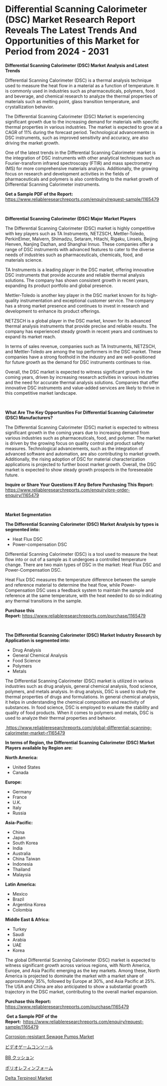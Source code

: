 <p><h1>Differential Scanning Calorimeter (DSC) Market Research Report Reveals The Latest Trends And Opportunities of this Market for Period from 2024 - 2031</h1></p><p><strong>Differential Scanning Calorimeter (DSC) Market Analysis and Latest Trends</strong></p>
<p><p>Differential Scanning Calorimeter (DSC) is a thermal analysis technique used to measure the heat flow in a material as a function of temperature. It is commonly used in industries such as pharmaceuticals, polymers, food and beverage, and chemical research to analyze the thermal properties of materials such as melting point, glass transition temperature, and crystallization behavior.</p><p>The Differential Scanning Calorimeter (DSC) Market is experiencing significant growth due to the increasing demand for materials with specific thermal properties in various industries. The market is expected to grow at a CAGR of 11% during the forecast period. Technological advancements in DSC instruments, such as improved sensitivity and accuracy, are also driving the market growth.</p><p>One of the latest trends in the Differential Scanning Calorimeter market is the integration of DSC instruments with other analytical techniques such as Fourier-transform infrared spectroscopy (FTIR) and mass spectrometry (MS) for more comprehensive materials analysis. Additionally, the growing focus on research and development activities in the fields of pharmaceuticals and polymers is also contributing to the market growth of Differential Scanning Calorimeter instruments.</p></p>
<p><strong>Get a Sample PDF of the Report:&nbsp;</strong> <a href="https://www.reliableresearchreports.com/enquiry/request-sample/1165479">https://www.reliableresearchreports.com/enquiry/request-sample/1165479</a></p>
<p>&nbsp;</p>
<p><strong>Differential Scanning Calorimeter (DSC) Major Market Players</strong></p>
<p><p>The Differential Scanning Calorimeter (DSC) market is highly competitive with key players such as TA Instruments, NETZSCH, Mettler-Toledo, PerkinElmer, Malvern, Shimadzu, Setaram, Hitachi, Rigaku, Linseis, Beijing Henven, Nanjing Dazhan, and Shanghai Innuo. These companies offer a range of DSC instruments with advanced features to cater to the diverse needs of industries such as pharmaceuticals, chemicals, food, and materials science.</p><p>TA Instruments is a leading player in the DSC market, offering innovative DSC instruments that provide accurate and reliable thermal analysis solutions. The company has shown consistent growth in recent years, expanding its product portfolio and global presence. </p><p>Mettler-Toledo is another key player in the DSC market known for its high-quality instrumentation and exceptional customer service. The company has a strong market presence and continues to invest in research and development to enhance its product offerings.</p><p>NETZSCH is a global player in the DSC market, known for its advanced thermal analysis instruments that provide precise and reliable results. The company has experienced steady growth in recent years and continues to expand its market reach.</p><p>In terms of sales revenue, companies such as TA Instruments, NETZSCH, and Mettler-Toledo are among the top performers in the DSC market. These companies have a strong foothold in the industry and are well-positioned for future growth as the demand for DSC instruments continues to rise.</p><p>Overall, the DSC market is expected to witness significant growth in the coming years, driven by increasing research activities in various industries and the need for accurate thermal analysis solutions. Companies that offer innovative DSC instruments and value-added services are likely to thrive in this competitive market landscape.</p></p>
<p>&nbsp;</p>
<p><strong>What Are The Key Opportunities For Differential Scanning Calorimeter (DSC) Manufacturers?</strong></p>
<p><p>The Differential Scanning Calorimeter (DSC) market is expected to witness significant growth in the coming years due to increasing demand from various industries such as pharmaceuticals, food, and polymer. The market is driven by the growing focus on quality control and product safety measures. Technological advancements, such as the integration of advanced software and automation, are also contributing to market growth. Additionally, the rising adoption of DSC for material characterization applications is projected to further boost market growth. Overall, the DSC market is expected to show steady growth prospects in the foreseeable future.</p></p>
<p><strong>Inquire or Share Your Questions If Any Before Purchasing This Report:</strong> <a href="https://www.reliableresearchreports.com/enquiry/pre-order-enquiry/1165479">https://www.reliableresearchreports.com/enquiry/pre-order-enquiry/1165479</a></p>
<p>&nbsp;</p>
<p><strong>Market Segmentation</strong></p>
<p><strong>The Differential Scanning Calorimeter (DSC) Market Analysis by types is segmented into:</strong></p>
<p><ul><li>Heat Flux DSC</li><li>Power-compensation DSC</li></ul></p>
<p><p>Differential Scanning Calorimeter (DSC) is a tool used to measure the heat flow into or out of a sample as it undergoes a controlled temperature change. There are two main types of DSC in the market: Heat Flux DSC and Power-Compensation DSC. </p><p>Heat Flux DSC measures the temperature difference between the sample and reference material to determine the heat flow, while Power-Compensation DSC uses a feedback system to maintain the sample and reference at the same temperature, with the heat needed to do so indicating any thermal transitions in the sample.</p></p>
<p><strong>Purchase this Report:&nbsp;</strong><a href="https://www.reliableresearchreports.com/purchase/1165479">https://www.reliableresearchreports.com/purchase/1165479</a></p>
<p>&nbsp;</p>
<p><strong>The Differential Scanning Calorimeter (DSC) Market Industry Research by Application is segmented into:</strong></p>
<p><ul><li>Drug Analysis</li><li>General Chemical Analysis</li><li>Food Science</li><li>Polymers</li><li>Metals</li></ul></p>
<p><p>The Differential Scanning Calorimeter (DSC) market is utilized in various industries such as drug analysis, general chemical analysis, food science, polymers, and metals analysis. In drug analysis, DSC is used to study the thermal properties of drugs and formulations. In general chemical analysis, it helps in understanding the chemical composition and reactivity of substances. In food science, DSC is employed to evaluate the stability and quality of food products. When it comes to polymers and metals, DSC is used to analyze their thermal properties and behavior.</p></p>
<p><a href="https://www.reliableresearchreports.com/global-differential-scanning-calorimeter-market-r1165479">&nbsp;https://www.reliableresearchreports.com/global-differential-scanning-calorimeter-market-r1165479</a></p>
<p><strong>In terms of Region, the Differential Scanning Calorimeter (DSC) Market Players available by Region are:</strong></p>
<p>
    <p> <strong> North America: </strong>
        <ul>
            <li>United States</li>
            <li>Canada</li>
        </ul>
        </p> 
    <p> <strong> Europe: </strong>
        <ul>
            <li>Germany</li>
            <li>France</li>
            <li>U.K.</li>
            <li>Italy</li>
            <li>Russia</li>
        </ul>
        </p> 
    <p> <strong> Asia-Pacific: </strong>
        <ul>
            <li>China</li>
            <li>Japan</li>
            <li>South Korea</li>
            <li>India</li>
            <li>Australia</li>
            <li>China Taiwan</li>
            <li>Indonesia</li>
            <li>Thailand</li>
            <li>Malaysia</li>
        </ul>
        </p> 
    <p> <strong> Latin America: </strong>
        <ul>
            <li>Mexico</li>
            <li>Brazil</li>
            <li>Argentina Korea</li>
            <li>Colombia</li>
        </ul>
        </p> 
    <p> <strong> Middle East & Africa: </strong>
        <ul>
            <li>Turkey</li>
            <li>Saudi</li>
            <li>Arabia</li>
            <li>UAE</li>
            <li>Korea</li>
        </ul>
    </p>
    </p>
<p><p>The global Differential Scanning Calorimeter (DSC) market is expected to witness significant growth across various regions, with North America, Europe, and Asia Pacific emerging as the key markets. Among these, North America is projected to dominate the market with a market share of approximately 35%, followed by Europe at 30%, and Asia Pacific at 25%. The USA and China are also anticipated to show a substantial growth trajectory in the DSC market, contributing to the overall market expansion.</p></p>
<p><strong>Purchase this Report: </strong><a href="https://www.reliableresearchreports.com/purchase/1165479">https://www.reliableresearchreports.com/purchase/1165479</a></p>
<p>&nbsp;<strong>Get a Sample PDF of the Report:&nbsp;&nbsp;</strong><a href="https://www.reliableresearchreports.com/enquiry/request-sample/1165479">https://www.reliableresearchreports.com/enquiry/request-sample/1165479</a></p>
<p><strong></strong></p>
<p><p><a href="https://github.com/angelajermaine/Market-Research-Report-List-3/blob/main/corrosion-resistant-sewage-pumps-market.md">Corrosion-resistant Sewage Pumps Market</a></p><p><a href="https://github.com/SantosDicki04/Market-Research-Report-List-1/blob/main/754682839218.md">ビデオゲームコンソール</a></p><p><a href="https://medium.com/@desekay3566/%E6%AC%A1%E3%81%AE%E6%96%87%E7%AB%A0%E3%82%92%E6%97%A5%E6%9C%AC%E8%AA%9E%E3%81%AB%E8%A8%B3%E3%81%99%E3%81%A8-bb%E3%82%AF%E3%83%83%E3%82%B7%E3%83%A7%E3%83%B3%E5%B8%82%E5%A0%B4%E3%81%AE%E6%B4%9E%E5%AF%9F-%E5%B8%82%E5%A0%B4%E5%8B%95%E5%90%91-%E6%88%90%E9%95%B7-2024%E5%B9%B4%E3%81%8B%E3%82%892031%E5%B9%B4%E3%81%BE%E3%81%A7%E3%81%AE%E4%BA%88%E6%B8%AC-a15b4abe2093">BB クッション</a></p><p><a href="https://github.com/moulafa/Market-Research-Report-List-1/blob/main/592593639217.md">ポリオレフィンフォーム</a></p><p><a href="https://issuu.com/reportprime-2/docs/delta-terpineol-market-size-2030.pptx">Delta Terpineol Market</a></p></p>